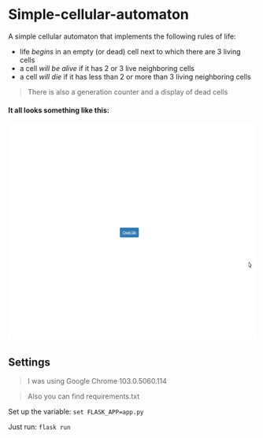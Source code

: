 # Simple-cellular-automaton

A simple cellular automaton that implements the following rules of life:
* life _begins_ in an empty (or dead) cell next to which there are 3 living cells
* a cell _will be alive_ if it has 2 or 3 live neighboring cells
* a cell _will die_ if it has less than 2 or more than 3 living neighboring cells

> There is also a generation counter and a display of dead cells


#### It all looks something like this:

<img src="https://github.com/Di-peep/Simple-cellular-automaton/blob/master/docs/exmpl.gif" alt="how it works" width="560" height="440" />


##
## Settings

> I was using Google Chrome 103.0.5060.114

> Also you can find requirements.txt

Set up the variable: `set FLASK_APP=app.py`

Just run: `flask run`
